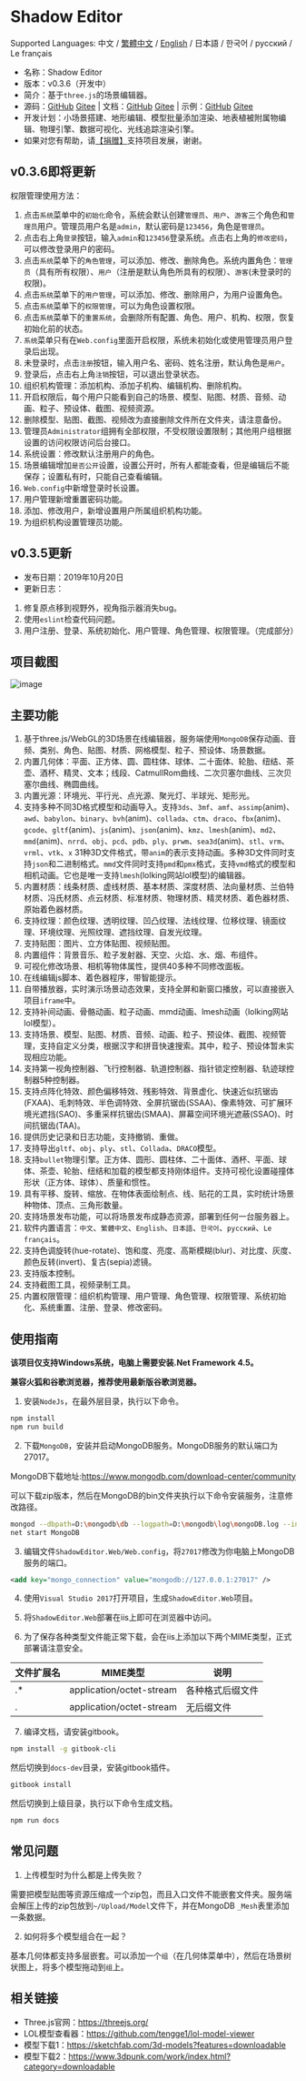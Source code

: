 # Shadow Editor

Supported Languages: 中文 / [繁體中文](README-tw.md) / [English](README-en.md) / 日本語 / 한국어 / русский / Le français

* 名称：Shadow Editor
* 版本：v0.3.6（开发中）
* 简介：基于`three.js`的场景编辑器。
* 源码：[GitHub](https://github.com/tengge1/ShadowEditor) [Gitee](https://gitee.com/tengge1/ShadowEditor) | 文档：[GitHub](https://tengge1.github.io/ShadowEditor/) [Gitee](https://tengge1.gitee.io/shadoweditor/) | 示例：[GitHub](https://tengge1.github.io/ShadowEditor-examples/) [Gitee](http://tengge1.gitee.io/shadoweditor-examples/)
* 开发计划：小场景搭建、地形编辑、模型批量添加渲染、地表植被附属物编辑、物理引擎、数据可视化、光线追踪渲染引擎。
* 如果对您有帮助，请[【捐赠】](https://gitee.com/tengge1/ShadowEditor)支持项目发展，谢谢。

## v0.3.6即将更新

权限管理使用方法：

1. 点击`系统`菜单中的`初始化`命令，系统会默认创建`管理员`、`用户`、`游客`三个角色和`管理员`用户。管理员用户名是`admin`，默认密码是`123456`，角色是`管理员`。
2. 点击右上角`登录`按钮，输入`admin`和`123456`登录系统。点击右上角的`修改密码`，可以修改登录用户的密码。
3. 点击`系统`菜单下的`角色管理`，可以添加、修改、删除角色。系统内置角色：`管理员`（具有所有权限）、`用户`（注册是默认角色所具有的权限）、`游客`(未登录时的权限)。
4. 点击`系统`菜单下的`用户管理`，可以添加、修改、删除用户，为用户设置角色。
5. 点击`系统`菜单下的`权限管理`，可以为角色设置权限。
6. 点击`系统`菜单下的`重置系统`，会删除所有配置、角色、用户、机构、权限，恢复初始化前的状态。
7. `系统`菜单只有在`Web.config`里面开启权限，系统未初始化或使用管理员用户登录后出现。
8. 未登录时，点击`注册`按钮，输入用户名、密码、姓名注册，默认角色是`用户`。
9. 登录后，点击右上角`注销`按钮，可以退出登录状态。
10. 组织机构管理：添加机构、添加子机构、编辑机构、删除机构。
11. 开启权限后，每个用户只能看到自己的场景、模型、贴图、材质、音频、动画、粒子、预设体、截图、视频资源。
12. 删除模型、贴图、截图、视频改为直接删除文件所在文件夹，请注意备份。
13. 管理员`Administrator`组拥有全部权限，不受权限设置限制；其他用户组根据设置的访问权限访问后台接口。
14. 系统设置：修改默认注册用户的角色。
15. 场景编辑增加`是否公开`设置，设置公开时，所有人都能查看，但是编辑后不能保存；设置私有时，只能自己查看编辑。
16. `Web.config`中新增登录时长设置。
17. 用户管理新增重置密码功能。
18. 添加、修改用户，新增设置用户所属组织机构功能。
19. 为组织机构设置管理员功能。

## v0.3.5更新

* 发布日期：2019年10月20日
* 更新日志：

1. 修复原点移到视野外，视角指示器消失bug。
2. 使用`eslint`检查代码问题。
3. 用户注册、登录、系统初始化、用户管理、角色管理、权限管理。（完成部分）

## 项目截图

![image](images/scene20190825.png)

## 主要功能

1. 基于three.js/WebGL的3D场景在线编辑器，服务端使用`MongoDB`保存动画、音频、类别、角色、贴图、材质、网格模型、粒子、预设体、场景数据。
2. 内置几何体：平面、正方体、圆、圆柱体、球体、二十面体、轮胎、纽结、茶壶、酒杯、精灵、文本；线段、CatmullRom曲线、二次贝塞尔曲线、三次贝塞尔曲线、椭圆曲线。
3. 内置光源：环境光、平行光、点光源、聚光灯、半球光、矩形光。
4. 支持多种不同3D格式模型和动画导入。支持`3ds`、`3mf`、`amf`、`assimp`(anim)、`awd`、`babylon`、`binary`、`bvh`(anim)、`collada`、`ctm`、`draco`、`fbx`(anim)、`gcode`、`gltf`(anim)、`js`(anim)、`json`(anim)、`kmz`、`lmesh`(anim)、`md2`、`mmd`(anim)、`nrrd`、`obj`、`pcd`、`pdb`、`ply`、`prwm`、`sea3d`(anim)、`stl`、`vrm`、`vrml`、`vtk`、`x` 31种3D文件格式，带`anim`的表示支持动画。多种3D文件同时支持`json`和二进制格式。`mmd`文件同时支持`pmd`和`pmx`格式，支持`vmd`格式的模型和相机动画。它也是唯一支持`lmesh`(lolking网站lol模型)的编辑器。
5. 内置材质：线条材质、虚线材质、基本材质、深度材质、法向量材质、兰伯特材质、冯氏材质、点云材质、标准材质、物理材质、精灵材质、着色器材质、原始着色器材质。
6. 支持纹理：颜色纹理、透明纹理、凹凸纹理、法线纹理、位移纹理、镜面纹理、环境纹理、光照纹理、遮挡纹理、自发光纹理。
7. 支持贴图：图片、立方体贴图、视频贴图。
8. 内置组件：背景音乐、粒子发射器、天空、火焰、水、烟、布组件。
9. 可视化修改场景、相机等物体属性，提供40多种不同修改面板。
10. 在线编辑js脚本、着色器程序，带智能提示。
11. 自带播放器，实时演示场景动态效果，支持全屏和新窗口播放，可以直接嵌入项目`iframe`中。
12. 支持补间动画、骨骼动画、粒子动画、mmd动画、lmesh动画（lolking网站lol模型）。
13. 支持场景、模型、贴图、材质、音频、动画、粒子、预设体、截图、视频管理，支持自定义分类，根据汉字和拼音快速搜索。其中，粒子、预设体暂未实现相应功能。
14. 支持第一视角控制器、飞行控制器、轨道控制器、指针锁定控制器、轨迹球控制器5种控制器。
15. 支持点阵化特效、颜色偏移特效、残影特效、背景虚化、快速近似抗锯齿(FXAA)、毛刺特效、半色调特效、全屏抗锯齿(SSAA)、像素特效、可扩展环境光遮挡(SAO)、多重采样抗锯齿(SMAA)、屏幕空间环境光遮蔽(SSAO)、时间抗锯齿(TAA)。
16. 提供历史记录和日志功能，支持撤销、重做。
17. 支持导出`gltf`、`obj`、`ply`、`stl`、`Collada`、`DRACO`模型。
18. 支持`bullet`物理引擎。正方体、圆形、圆柱体、二十面体、酒杯、平面、球体、茶壶、轮胎、纽结和加载的模型都支持刚体组件。支持可视化设置碰撞体形状（正方体、球体）、质量和惯性。
19. 具有平移、旋转、缩放、在物体表面绘制点、线、贴花的工具，实时统计场景种物体、顶点、三角形数量。
20. 支持场景发布功能，可以将场景发布成静态资源，部署到任何一台服务器上。
21. 软件内置语言：`中文`、`繁體中文`、`English`、`日本語`、`한국어`、`русский`、`Le français`。
22. 支持色调旋转(hue-rotate)、饱和度、亮度、高斯模糊(blur)、对比度、灰度、颜色反转(invert)、复古(sepia)滤镜。
23. 支持版本控制。
24. 支持截图工具，视频录制工具。
25. 内置权限管理：组织机构管理、用户管理、角色管理、权限管理、系统初始化、系统重置、注册、登录、修改密码。

## 使用指南

**该项目仅支持Windows系统，电脑上需要安装.Net Framework 4.5。**

**兼容火狐和谷歌浏览器，推荐使用最新版谷歌浏览器。**

1. 安装`NodeJs`，在最外层目录，执行以下命令。

```bash
npm install
npm run build
```

2. 下载`MongoDB`，安装并启动MongoDB服务。MongoDB服务的默认端口为27017。

MongoDB下载地址:https://www.mongodb.com/download-center/community

可以下载zip版本，然后在MongoDB的bin文件夹执行以下命令安装服务，注意修改路径。

```bash
mongod --dbpath=D:\mongodb\db --logpath=D:\mongodb\log\mongoDB.log --install --serviceName MongoDB
net start MongoDB
```

3. 编辑文件`ShadowEditor.Web/Web.config`，将`27017`修改为你电脑上MongoDB服务的端口。

```xml
<add key="mongo_connection" value="mongodb://127.0.0.1:27017" />
```

4. 使用`Visual Studio 2017`打开项目，生成`ShadowEditor.Web`项目。

5. 将`ShadowEditor.Web`部署在iis上即可在浏览器中访问。

6. 为了保存各种类型文件能正常下载，会在iis上添加以下两个MIME类型，正式部署请注意安全。

| 文件扩展名 | MIME类型 | 说明 |
| --------- | -------- | ---- |
| .* | application/octet-stream | 各种格式后缀文件 |
| . | application/octet-stream | 无后缀文件 |

7. 编译文档，请安装gitbook。

```bash
npm install -g gitbook-cli
```

然后切换到`docs-dev`目录，安装gitbook插件。

```bash
gitbook install
```

然后切换到上级目录，执行以下命令生成文档。

```bash
npm run docs
```

## 常见问题

1. 上传模型时为什么都是上传失败？

需要把模型贴图等资源压缩成一个zip包，而且入口文件不能嵌套文件夹。服务端会解压上传的zip包放到`~/Upload/Model`文件下，并在MongoDB `_Mesh`表里添加一条数据。

2. 如何将多个模型组合在一起？

基本几何体都支持多层嵌套。可以添加一个`组`（在几何体菜单中），然后在场景树状图上，将多个模型拖动到`组`上。

## 相关链接

* Three.js官网：https://threejs.org/
* LOL模型查看器：https://github.com/tengge1/lol-model-viewer
* 模型下载1：https://sketchfab.com/3d-models?features=downloadable
* 模型下载2：https://www.3dpunk.com/work/index.html?category=downloadable